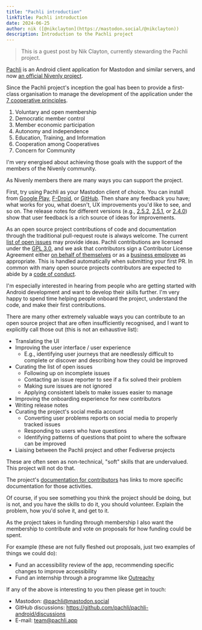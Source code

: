 ```yaml
---
title: "Pachli introduction"
linkTitle: Pachli introduction
date: 2024-06-25
author: nik ([@nikclayton](https://mastodon.social/@nikclayton))
description: Introduction to the Pachli project
---
```


> This is a guest post by Nik Clayton, currently stewarding the Pachli project.

[Pachli](https://pachli.app) is an Android client application for Mastodon and similar servers, and now [an official Nivenly project](/blog/2024/04/26/pachli-decision/).

Since the Pachli project's inception the goal has been to provide a first-class organisation to manage the development of the application under the [7 cooperative principles](https://ica.coop/en/cooperatives/cooperative-identity).

1. Voluntary and open membership
2. Democratic member control
3. Member economic participation
4. Autonomy and independence
5. Education, Training, and Information
6. Cooperation among Cooperatives
7. Concern for Community

I'm very energised about achieving those goals with the support of the members of the Nivenly community.

As Nivenly members there are many ways you can support the project.

First, try using Pachli as your Mastodon client of choice. You can install from [Google Play](https://play.google.com/store/apps/details?id=app.pachli), [F-Droid](https://f-droid.org/en/packages/app.pachli/), or [GitHub](https://github.com/pachli/pachli-android/releases). Then share any feedback you have; what works for you, what doesn't, UX improvements you'd like to see, and so on. The release notes for different versions (e.g., [2.5.2](https://pachli.app/pachli/2024/05/31/2.5.2-release.html), [2.5.1](https://pachli.app/pachli/2024/04/29/2.5.0-release.html), or [2.4.0](https://pachli.app/pachli/2024/03/28/2.4.0-release.html)) show that user feedback is a rich source of ideas for improvements.

As an open source project contributions of code and documentation through the traditional pull-request route is always welcome. The current [list of open issues](https://github.com/pachli/pachli-android/issues) may provide ideas. Pachli contributions are licensed under the [GPL 3.0](https://github.com/pachli/pachli-android/blob/main/LICENSE.txt), and we ask that contributors sign a Contributor License Agreement either [on behalf of themselves](https://github.com/pachli/pachli-android/blob/main/CLA_IC.md) or as a [business employee](https://github.com/pachli/pachli-android/blob/main/CLA_ENTITY.md) as appropriate. This is handled automatically when submitting your first PR. In common with many open source projects contributors are expected to abide by a [code of conduct](https://github.com/pachli/pachli-android/blob/main/CODE_OF_CONDUCT.md).

I'm especially interested in hearing from people who are getting started with Android development and want to develop their skills further. I'm very happy to spend time helping people onboard the project, understand the code, and make their first contributions.

There are many other extremely valuable ways you can contribute to an open source project that are often insufficiently recognised, and I want to explicitly call those out (this is not an exhaustive list):

- Translating the UI
- Improving the user interface / user experience
	- E.g., identifying user journeys that are needlessly difficult to complete or discover and describing how they could be improved
- Curating the list of open issues
	- Following up on incomplete issues
	- Contacting an issue reporter to see if a fix solved their problem
	- Making sure issues are not ignored
	- Applying consistent labels to make issues easier to manage
- Improving the onboarding experience for new contributors
- Writing release notes
- Curating the project's social media account
	- Converting user problems reports on social media to properly tracked issues
	- Responding to users who have questions
	- Identifying patterns of questions that point to where the software can be improved
- Liaising between the Pachli project and other Fediverse projects

These are often seen as non-technical, "soft" skills that are undervalued. This project will not do that.

The project's [documentation for contributors](https://github.com/pachli/pachli-android/blob/main/CONTRIBUTING.md) has links to more specific documentation for those activities.

Of course, if you see something you think the project should be doing, but is not, and you have the skills to do it, you should volunteer. Explain the problem, how you'd solve it, and get to it.

As the project takes in funding through membership I also want the membership to contribute and vote on proposals for how funding could be spent.

For example (these are not fully fleshed out proposals, just two examples of things we could do):

- Fund an accessibility review of the app, recommending specific changes to improve accessibility
- Fund an internship through a programme like [Outreachy](https://www.outreachy.org/)

If any of the above is interesting to you then please get in touch:

- Mastodon: [@pachli@mastodon.social](https://mastodon.social/@pachli)
- GitHub discussions: https://github.com/pachli/pachli-android/discussions
- E-mail: [team@pachli.app](mailto:team@pachli.app)
